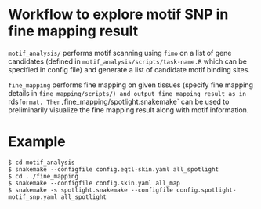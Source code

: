 # Workflow to explore motif SNP in fine mapping result

`motif_analysis/` performs motif scanning using `fimo` on a list of gene candidates (defined in `motif_analysis/scripts/task-name.R` which can be specified in config file) and generate a list of candidate motif binding sites.

`fine_mapping` performs fine mapping on given tissues (specify fine mapping details in `fine_mapping/scripts/) and output fine mapping result as in `rds` format. Then, `fine_mapping/spotlight.snakemake` can be used to preliminarily visualize the fine mapping result along with motif information.

# Example

```
$ cd motif_analysis
$ snakemake --configfile config.eqtl-skin.yaml all_spotlight
$ cd ../fine_mapping
$ snakemake --configfile config.skin.yaml all_map
$ snakemake -s spotlight.snakemake --configfile config.spotlight-motif_snp.yaml all_spotlight 
```

